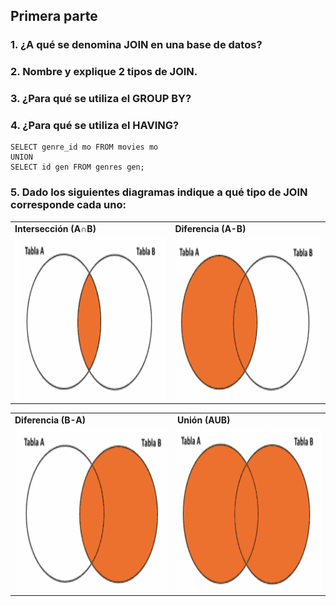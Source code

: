 ## Primera parte

### 1. ¿A qué se denomina JOIN en una base de datos?

### 2. Nombre y explique 2 tipos de JOIN.

### 3. ¿Para qué se utiliza el GROUP BY?

### 4. ¿Para qué se utiliza el HAVING?

```mysql
SELECT genre_id mo FROM movies mo 
UNION 
SELECT id gen FROM genres gen;
```

### 5. Dado los siguientes diagramas indique a qué tipo de JOIN corresponde cada uno:

<p align="center">
<table>
  <tr>
    <td> <b> Intersección (A∩B) </b> </td>
    <td> <b> Diferencia (A-B) </b> </td>
  </tr>
  <tr>
    <td><img src="./img/Interseccion.png" width=460 height=260></td>
    <td><img src="./img/Left.png" width=460 height=260></td>
  </tr>
 </table>
 </p>
 
 <p align="center">
<table>
  <tr>
    <td> <b> Diferencia (B-A) </b> </td>
    <td> <b> Unión (AUB) </b> </td>
  </tr>
  <tr>
    <td><img src="./img/Right.png" width=460 height=260></td>
    <td><img src="./img/LeftRight.png" width=460 height=260></td>
  </tr>
 </table>
 </p>
